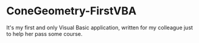 # ConeGeometry-FirstVBA

It's my first and only Visual Basic application, written for my colleague just to help her pass some course.
